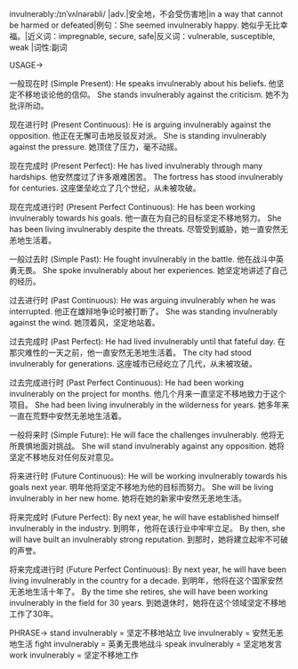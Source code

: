 invulnerably:/ɪnˈvʌlnərəbli/
|adv.|安全地，不会受伤害地|in a way that cannot be harmed or defeated|例句：She seemed invulnerably happy. 她似乎无比幸福。|近义词：impregnable, secure, safe|反义词：vulnerable, susceptible, weak
|词性:副词


USAGE->

一般现在时 (Simple Present):
He speaks invulnerably about his beliefs.  他坚定不移地谈论他的信仰。
She stands invulnerably against the criticism. 她不为批评所动。

现在进行时 (Present Continuous):
He is arguing invulnerably against the opposition. 他正在无懈可击地反驳反对派。
She is standing invulnerably against the pressure. 她顶住了压力，毫不动摇。

现在完成时 (Present Perfect):
He has lived invulnerably through many hardships. 他安然度过了许多艰难困苦。
The fortress has stood invulnerably for centuries.  这座堡垒屹立了几个世纪，从未被攻破。

现在完成进行时 (Present Perfect Continuous):
He has been working invulnerably towards his goals. 他一直在为自己的目标坚定不移地努力。
She has been living invulnerably despite the threats. 尽管受到威胁，她一直安然无恙地生活着。

一般过去时 (Simple Past):
He fought invulnerably in the battle. 他在战斗中英勇无畏。
She spoke invulnerably about her experiences. 她坚定地讲述了自己的经历。

过去进行时 (Past Continuous):
He was arguing invulnerably when he was interrupted.  他正在雄辩地争论时被打断了。
She was standing invulnerably against the wind. 她顶着风，坚定地站着。


过去完成时 (Past Perfect):
He had lived invulnerably until that fateful day.  在那灾难性的一天之前，他一直安然无恙地生活着。
The city had stood invulnerably for generations. 这座城市已经屹立了几代，从未被攻破。

过去完成进行时 (Past Perfect Continuous):
He had been working invulnerably on the project for months. 他几个月来一直坚定不移地致力于这个项目。
She had been living invulnerably in the wilderness for years. 她多年来一直在荒野中安然无恙地生活着。


一般将来时 (Simple Future):
He will face the challenges invulnerably. 他将无所畏惧地面对挑战。
She will stand invulnerably against any opposition. 她将坚定不移地反对任何反对意见。

将来进行时 (Future Continuous):
He will be working invulnerably towards his goals next year.  明年他将坚定不移地为他的目标而努力。
She will be living invulnerably in her new home. 她将在她的新家中安然无恙地生活。


将来完成时 (Future Perfect):
By next year, he will have established himself invulnerably in the industry. 到明年，他将在该行业中牢牢立足。
By then, she will have built an invulnerably strong reputation. 到那时，她将建立起牢不可破的声誉。

将来完成进行时 (Future Perfect Continuous):
By next year, he will have been living invulnerably in the country for a decade. 到明年，他将在这个国家安然无恙地生活十年了。
By the time she retires, she will have been working invulnerably in the field for 30 years. 到她退休时，她将在这个领域坚定不移地工作了30年。


PHRASE->
stand invulnerably = 坚定不移地站立
live invulnerably = 安然无恙地生活
fight invulnerably = 英勇无畏地战斗
speak invulnerably = 坚定地发言
work invulnerably = 坚定不移地工作

